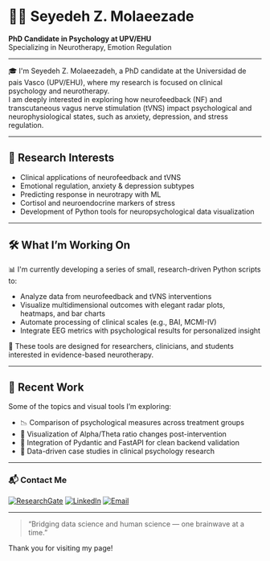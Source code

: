 # 👩‍🔬 Seyedeh Z. Molaeezade
**PhD Candidate in Psychology at UPV/EHU**  
Specializing in Neurotherapy, Emotion Regulation

---

🎓 I'm Seyedeh Z. Molaeezadeh, a PhD candidate at the Universidad de pais Vasco (UPV/EHU), where my research is focused on clinical psychology and neurotherapy.  
I am deeply interested in exploring how neurofeedback (NF) and transcutaneous vagus nerve stimulation (tVNS) impact psychological and neurophysiological states, such as anxiety, depression, and stress regulation.

---

## 🧠 Research Interests
- Clinical applications of neurofeedback and tVNS
- Emotional regulation, anxiety & depression subtypes
- Predicting response in neurotrapy with ML
- Cortisol and neuroendocrine markers of stress
- Development of Python tools for neuropsychological data visualization

---

## 🛠️ What I’m Working On

📊 I'm currently developing a series of small, research-driven Python scripts to:
- Analyze data from neurofeedback and tVNS interventions
- Visualize multidimensional outcomes with elegant radar plots, heatmaps, and bar charts
- Automate processing of clinical scales (e.g., BAI, MCMI-IV)  
- Integrate EEG metrics with psychological results for personalized insight

🧪 These tools are designed for researchers, clinicians, and students interested in evidence-based neurotherapy.

---

## 🧬 Recent Work

Some of the topics and visual tools I’m exploring:
- 📉 Comparison of psychological measures across treatment groups
- 🧠 Visualization of Alpha/Theta ratio changes post-intervention
- 📘 Integration of Pydantic and FastAPI for clean backend validation
- 🧪 Data-driven case studies in clinical psychology research

----
### 📬 Contact Me


[![ResearchGate](https://img.shields.io/badge/ResearchGate-00CCBB?style=flat-square&logo=ResearchGate&logoColor=white)](https://www.researchgate.net/profile/Seyedeh-Molaeizadeh?ev=prf_overview)
[![LinkedIn](https://img.shields.io/badge/LinkedIn-0A66C2?style=flat-square&logo=linkedin&logoColor=white)](https://www.linkedin.com/in/sama-molaee-17b860115/)
[![Email](https://img.shields.io/badge/Email-smolaeizadeh001@ikasle.ehu.eus-D14836?style=flat-square&logo=gmail&logoColor=white)](mailto:smolaeizadeh001@ikasle.ehu.eus)


-----

> “Bridging data science and human science — one brainwave at a time.”

Thank you for visiting my page!
